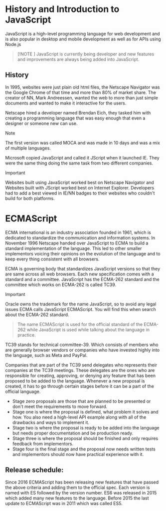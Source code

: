 # History and Introduction to JavaScript
JavaScript is a high-level programming language for web development and is also popular in desktop and mobile development as well as for APIs using Node.js  

>[!NOTE ]
>JavaScript is currently being developer and new features and improvements are always being added into JavaScript. 

## History

In 1995, websites were just plain old html files, the Netscape Navigator was the Google Chrome of that time and more than 80% of market share. The creator of NN, Mark Andreessen, wanted the web to more than just simple documents and wanted to make it interactive for the users.

Netscape hired a developer named Brendan Eich, they tasked him with creating a programming language that was easy enough that even a designer or someone new can use.

> [!NOTE]
> The first version was called MOCA and was made in 10 days and was a mix of multiple languages.

Microsoft copied JavaScript and called it JScript when it launched IE. They were the same thing doing the same task from two different companies.

>[!IMPORTANT]
>Websites built using JavaScript worked best on Netscape Navigator and Websites built with JScript worked best on Internet Explorer. Developers had to add a best viewed in IE/NN badges to their websites who couldn't build for both platforms.

# ECMAScript

ECMA international is an industry association founded in 1961, which is dedicated to standardize the communication and information systems. In November 1996 Netscape handed over JavaScript to ECMA to build a standard implementation of the language. This led to other smaller implementors voicing their opinions on the evolution of the language and to keep every thing consistent with all browsers.

ECMA is governing body that standardizes JavaScript versions so that they are same across all web browsers. Each new specification comes with a standard and a committee. JavaScript has the ECMA-262 standard and the committee which works on ECMA-262 is called TC39. 

> [!IMPORTANT]
> Oracle owns the trademark for the name JavaScript, so to avoid any legal issues ECMA calls JavaScript ECMAScript. You will find this when search about the ECMA-262 standard.

> The name ECMAScript is used for the official standard of the ECMA-262 while JavaScript is used while talking about the language in practice.

TC39 stands for technical committee-39. Which consists of members who are generally browser vendors or companies who have invested highly into the language, such as Meta and PayPal.

Companies that are part of the TC39 send delegates who represents their companies at the TC39 meetings. These delegates are the ones who are responsible for creating, approving, or denying any feature that has been proposed to be added to the language. Whenever a new proposal is created, it has to go through certain stages before it can be a part of the official language.

- Stage zero proposals are those that are planned to be presented or don't meet the requirements to move forward.
- Stage one is where the proposal is defined, what problem it solves and how. You also need a high-level API example along with all of the drawbacks and ways to implement it.
- Stage two is where the proposal is ready to be added into the language but needs proper documentation and be production ready.
- Stage three is where the proposal should be finished and only requires feedback from implementors.
- Stage four is the final stage and the proposal now needs written tests and implementors should now have practical experience with it.

## Release schedule:

Since 2016 ECMAScript has been releasing new features that have passed the above criteria and adding them to the official spec. Each version is named with ES followed by the version number. ES6 was released in 2015 which added many new features to the language. Before 2015 the last update to ECMAScript was in 2011 which was called ES5.